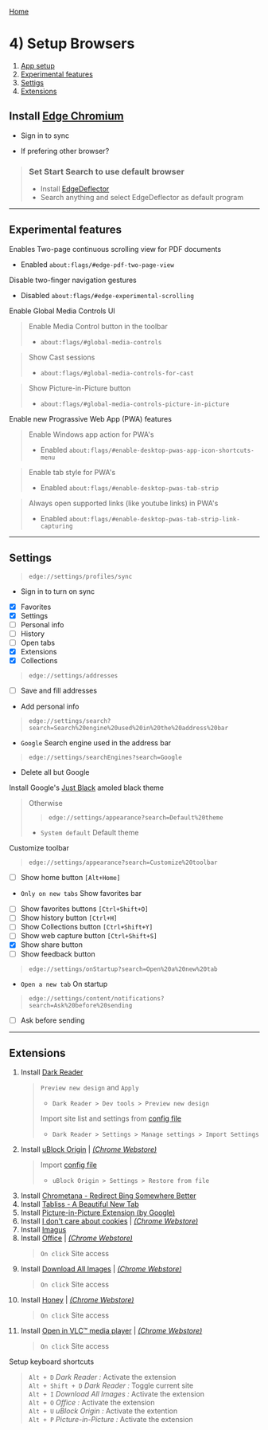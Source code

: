 [Home](README.md)
# 4) Setup Browsers
1. [App setup](#Install-Edge-Chromium)
1. [Experimental features](#Experimental%20features)
1. [Settigs](#Settings)
1. [Extensions](#Extensions)

## Install [Edge Chromium](https://www.microsoft.com/de-de/edge)
- Sign in to sync

- If prefering other browser?
>### Set Start Search to use default browser
>- Install [EdgeDeflector](https://github.com/da2x/EdgeDeflector/releases)
>- Search anything and select EdgeDeflector as default program

___
## Experimental features

 Enables Two-page continuous scrolling view for PDF documents
- Enabled `about:flags/#edge-pdf-two-page-view`

 Disable two-finger navigation gestures
- Disabled `about:flags/#edge-experimental-scrolling`

Enable Global Media Controls UI
> Enable Media Control button in the toolbar
>- `about:flags/#global-media-controls`

> Show Cast sessions
>- `about:flags/#global-media-controls-for-cast`

> Show Picture-in-Picture button
>- `about:flags/#global-media-controls-picture-in-picture`

Enable new Prograssive Web App (PWA) features  
> Enable Windows app action for PWA's
>- Enabled `about:flags/#enable-desktop-pwas-app-icon-shortcuts-menu`

>Enable tab style for PWA's
>- Enabled `about:flags/#enable-desktop-pwas-tab-strip`

> Always open supported links (like youtube links) in PWA's
>- Enabled `about:flags/#enable-desktop-pwas-tab-strip-link-capturing`


___
## Settings
> `edge://settings/profiles/sync`
- Sign in to turn on sync
- [x] Favorites
- [x] Settings
- [ ] Personal info
- [ ] History
- [ ] Open tabs
- [x] Extensions
- [x] Collections

> `edge://settings/addresses`
- [ ] Save and fill addresses
- Add personal info
> `edge://settings/search?search=Search%20engine%20used%20in%20the%20address%20bar`
- `Google` Search engine used in the address bar
> `edge://settings/searchEngines?search=Google`
- Delete all but Google

Install Google's [Just Black](https://chrome.google.com/webstore/detail/just-black/aghfnjkcakhmadgdomlmlhhaocbkloab) amoled black theme  
> Otherwise  
>> `edge://settings/appearance?search=Default%20theme`
>- `System default` Default theme

Customize toolbar
> `edge://settings/appearance?search=Customize%20toolbar`
- [ ] Show home button `[Alt+Home]`
- `Only on new tabs` Show favorites bar
- [ ] Show favorites buttons `[Ctrl+Shift+O]`
- [ ] Show history button `[Ctrl+H]`
- [ ] Show Collections button `[Ctrl+Shift+Y]`
- [ ] Show web capture button `[Ctrl+Shift+S]`
- [x] Show share button
- [ ] Show feedback button

> `edge://settings/onStartup?search=Open%20a%20new%20tab`
- `Open a new tab` On startup

> `edge://settings/content/notifications?search=Ask%20before%20sending`
- [ ] Ask before sending 

___
## Extensions
 
1. Install [Dark Reader](https://microsoftedge.microsoft.com/addons/detail/dark-reader/ifoakfbpdcdoeenechcleahebpibofpc?h)
    > `Preview new design` and `Apply`
    >- `Dark Reader > Dev tools > Preview new design`  
    >
    > Import site list and settings from [config file](configs\Dark-Reader.json)   
    >- `Dark Reader > Settings > Manage settings > Import Settings`
1. Install [uBlock Origin](https://microsoftedge.microsoft.com/addons/detail/ublock-origin/odfafepnkmbhccpbejgmiehpchacaeak) 
   | [*(Chrome Webstore)*](https://chrome.google.com/webstore/detail/ublock-origin/cjpalhdlnbpafiamejdnhcphjbkeiagm)
    > Import [config file](configs\uBlock-Origin-config.ini) 
    >- `uBlock Origin > Settings > Restore from file`
1. Install [Chrometana - Redirect Bing Somewhere Better](https://chrome.google.com/webstore/detail/chrometana-redirect-bing/kaicbfmipfpfpjmlbpejaoaflfdnabnc)
1. Install [Tabliss - A Beautiful New Tab](https://chrome.google.com/webstore/detail/tabliss-a-beautiful-new-t/hipekcciheckooncpjeljhnekcoolahp)
1. Install [Picture-in-Picture Extension (by Google)](https://chrome.google.com/webstore/detail/picture-in-picture-extens/hkgfoiooedgoejojocmhlaklaeopbecg)
1. Install [I don't care about cookies](https://microsoftedge.microsoft.com/addons/detail/i-dont-care-about-cookie/oholpbloipjbbhlhohaebmieiiieioal)
  | [*(Chrome Webstore)*](https://chrome.google.com/webstore/detail/i-dont-care-about-cookies/fihnjjcciajhdojfnbdddfaoknhalnja)
1. Install [Imagus](https://chrome.google.com/webstore/detail/imagus/immpkjjlgappgfkkfieppnmlhakdmaab)
1. Install [Office](https://microsoftedge.microsoft.com/addons/detail/office/gggmmkjegpiggikcnhidnjjhmicpibll) 
  | [*(Chrome Webstore)*](https://chrome.google.com/webstore/detail/office/ndjpnladcallmjemlbaebfadecfhkepb)
    > `On click` Site access
1. Install [Download All Images](https://microsoftedge.microsoft.com/addons/detail/download-all-images/focinmnfmbmhknhdaamhppgdhahnbgif) 
  | [*(Chrome Webstore)*](https://chrome.google.com/webstore/detail/download-all-images/nnffbdeachhbpfapjklmpnmjcgamcdmm)
    > `On click` Site access
1. Install [Honey](https://microsoftedge.microsoft.com/addons/detail/honey/amnbcmdbanbkjhnfoeceemmmdiepnbpp) 
  | [*(Chrome Webstore)*](https://chrome.google.com/webstore/detail/honey/bmnlcjabgnpnenekpadlanbbkooimhnj)
    > `On click` Site access
1. Install [Open in VLC™ media player](https://microsoftedge.microsoft.com/addons/detail/open-in-vlc%E2%84%A2-media-player/hjfcjapkfahlmlefedkkpbbkeddpnnlc)
  | [*(Chrome Webstore)*](https://chrome.google.com/webstore/detail/open-in-vlc-media-player/ihpiinojhnfhpdmmacgmpoonphhimkaj)
    > `On click` Site access


Setup keyboard shortcuts
> `Alt + D` _Dark Reader :_ Activate the extension  
> `Alt + Shift + D` _Dark Reader :_ Toggle current site  
> `Alt + I` _Download All Images :_ Activate the extension  
> `Alt + O` _Office :_ Activate the extension  
> `Alt + U` _uBlock Origin :_ Activate the extention  
> `Alt + P` _Picture-in-Picture :_ Activate the extension  
